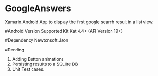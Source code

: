 # GoogleAnswers
Xamarin.Android App to display the first google search result in a list view.

#Android Version Supported
Kit Kat 4.4+ (API Version 19+)

#Dependency
Newtonsoft.Json

#Pending
1. Adding Button animations
2. Persisting results to a SQLlite DB
3. Unit Test cases.
